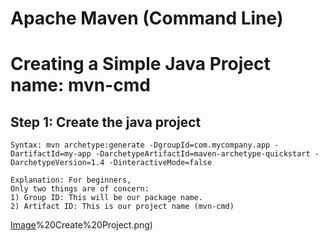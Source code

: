 # Apache Maven (Command Line)
# Creating a Simple Java Project name: mvn-cmd

## Step 1: Create the java project
```
Syntax: mvn archetype:generate -DgroupId=com.mycompany.app -DartifactId=my-app -DarchetypeArtifactId=maven-archetype-quickstart -DarchetypeVersion=1.4 -DinteractiveMode=false

Explanation: For beginners,
Only two things are of concern:
1) Group ID: This will be our package name.
2) Artifact ID: This is our project name (mvn-cmd)
```
[Image](https://github.com/NishkarshRaj/Maven-Using-CMD/blob/master/Screenshots/1)%20Create%20Project.png)
